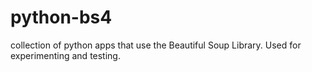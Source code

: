 # python-bs4
collection of python apps that use the Beautiful Soup Library.  Used for experimenting and testing.
